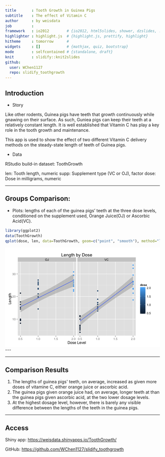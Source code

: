 ```yaml
---
title       : Tooth Growth in Guinea Pigs
subtitle    : The effect of Vitamin C
author      : by weisdata
job         : 
framework   : io2012        # {io2012, html5slides, shower, dzslides, ...}
highlighter : highlight.js  # {highlight.js, prettify, highlight}
hitheme     : tomorrow      # 
widgets     : []            # {mathjax, quiz, bootstrap}
mode        : selfcontained # {standalone, draft}
knit        : slidify::knit2slides
github: 
  user: WChen1127
  repo: slidify_toothgrowth
---
```


## Introduction

- Story

Like other rodents, Guinea pigs have teeth that growth continuously while gnawing on their surface. As such, Guniea pigs can keep their teeth at a relatively constant length. It is well established that Vitamin C has play a key role in the tooth growth and maintenance.

This app is used to show the effect of two different Vitamin C delivery methods on the steady-state length of teeth of Guinea pigs.

- Data

RStudio build-in dataset: ToothGrowth

len: Tooth length, numeric
supp: Supplement type (VC or OJ), factor
dose: Dose in milligrams, numeric

--- 

## Groups Comparison: 
- Plots: lengths of each of the guinea pigs’ teeth at the three dose levels, conditioned on the supplement used, Orange Juice(OJ) or Ascorbic Acid(VC).


```r
library(ggplot2)
data(ToothGrowth)
qplot(dose, len, data=ToothGrowth, geom=c("point", "smooth"), method="lm", formula = y~x, color= dose, main="Length by Dose", facets = . ~ supp, xlab="Dose Level", ylab="Length")
```

<img src="assets/fig/simple-plot.png" title="plot of chunk simple-plot" alt="plot of chunk simple-plot" style="display: block; margin: auto;" />
--- 

--- 

## Comparison Results

1. The lengths of guinea pigs' teeth, on average, increased as given more doses of vitamine C, either orange juice or ascorbic acid. 
2. The guinea pigs given orange juice had, on average, longer teeth at than the guinea pigs given ascorbic acid, at the two lower dosage levels.
3. At the highest dosage level, however, there is barely any visible difference between the lengths of the teeth in the guinea pigs.




--- 

## Access
Shiny app: https://weisdata.shinyapps.io/ToothGrowth/

GitHub: https://github.com/WChen1127/slidify_toothgrowth





